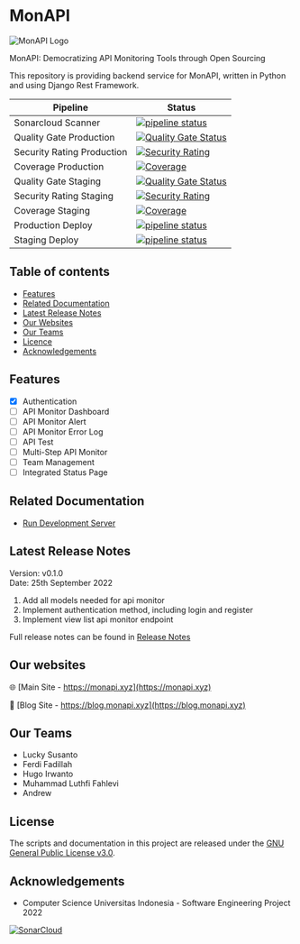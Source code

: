 # MonAPI
![MonAPI Logo](https://blog.monapi.xyz/wp-content/uploads/2022/09/Group-19.png)

MonAPI: Democratizing API Monitoring Tools through Open Sourcing

This repository is providing backend service for MonAPI, written in Python and using Django Rest Framework.


| Pipeline | Status |
| ----------- | ----------- |
| Sonarcloud Scanner | [![pipeline status](https://github.com/MonAPI-xyz/MonAPI/actions/workflows/build.yml/badge.svg)](https://github.com/MonAPI-xyz/MonAPI) |
| Quality Gate Production | [![Quality Gate Status](https://sonarcloud.io/api/project_badges/measure?project=MonAPI-xyz_MonAPI&metric=alert_status&branch=main)](https://sonarcloud.io/summary/new_code?id=MonAPI-xyz_MonAPI) | 
| Security Rating Production| [![Security Rating](https://sonarcloud.io/api/project_badges/measure?project=MonAPI-xyz_MonAPI&metric=security_rating&branch=main)](https://sonarcloud.io/summary/new_code?id=MonAPI-xyz_MonAPI) | 
| Coverage Production| [![Coverage](https://sonarcloud.io/api/project_badges/measure?project=MonAPI-xyz_MonAPI&metric=coverage&branch=main)](https://sonarcloud.io/summary/new_code?id=MonAPI-xyz_MonAPI) | 
| Quality Gate Staging| [![Quality Gate Status](https://sonarcloud.io/api/project_badges/measure?project=MonAPI-xyz_MonAPI&metric=alert_status&branch=staging)](https://sonarcloud.io/summary/new_code?id=MonAPI-xyz_MonAPI) | 
| Security Rating Staging| [![Security Rating](https://sonarcloud.io/api/project_badges/measure?project=MonAPI-xyz_MonAPI&metric=security_rating&branch=staging)](https://sonarcloud.io/summary/new_code?id=MonAPI-xyz_MonAPI) | 
| Coverage Staging| [![Coverage](https://sonarcloud.io/api/project_badges/measure?project=MonAPI-xyz_MonAPI&metric=coverage&branch=staging)](https://sonarcloud.io/summary/new_code?id=MonAPI-xyz_MonAPI) | 
| Production Deploy | [![pipeline status](https://github.com/MonAPI-xyz/MonAPI/actions/workflows/production.yml/badge.svg)](https://github.com/MonAPI-xyz/MonAPI) | 
| Staging Deploy | [![pipeline status](https://github.com/MonAPI-xyz/MonAPI/actions/workflows/staging.yml/badge.svg)](https://github.com/MonAPI-xyz/MonAPI) | 

## Table of contents
- [Features](#features)
- [Related Documentation](#related-documentation)
- [Latest Release Notes](#latest-release-notes)
- [Our Websites](#our-websites)
- [Our Teams](#our-teams)
- [Licence](#license)
- [Acknowledgements](#acknowledgements)

## Features

- [x] Authentication
- [ ] API Monitor Dashboard
- [ ] API Monitor Alert
- [ ] API Monitor Error Log
- [ ] API Test
- [ ] Multi-Step API Monitor
- [ ] Team Management
- [ ] Integrated Status Page

## Related Documentation

- [Run Development Server](https://github.com/MonAPI-xyz/MonAPI/blob/staging/docs/development.md)

## Latest Release Notes
Version: v0.1.0<br>
Date: 25th September 2022
1. Add all models needed for api monitor
2. Implement authentication method, including login and register
3. Implement view list api monitor endpoint

Full release notes can be found in [Release Notes](https://github.com/MonAPI-xyz/MonAPI/blob/staging/docs/release_notes.md)

## Our websites
🌐 [Main Site - https://monapi.xyz](https://monapi.xyz)

📝  [Blog Site - https://blog.monapi.xyz](https://blog.monapi.xyz)

## Our Teams
- Lucky Susanto
- Ferdi Fadillah
- Hugo Irwanto
- Muhammad Luthfi Fahlevi
- Andrew

## License
The scripts and documentation in this project are released under the [GNU General Public License v3.0](https://github.com/MonAPI-xyz/MonAPI/blob/main/LICENSE).

## Acknowledgements
* Computer Science Universitas Indonesia - Software Engineering Project 2022

[![SonarCloud](https://sonarcloud.io/images/project_badges/sonarcloud-white.svg)](https://sonarcloud.io/summary/new_code?id=MonAPI-xyz_MonAPI)
